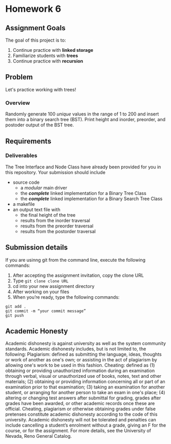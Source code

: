 # Homework 6

## Assignment Goals
The goal of this project is to:
1.  Continue practice with **linked storage**
2.	Familiarize students with **trees**
3.	Continue practice with **recursion**

## Problem
Let's practice working with trees!
### Overview
Randomly generate 100 *unique* values in the range of 1 to 200 and insert them into a binary search tree (BST). Print height and inorder, preorder, and postoder output of the BST tree.  

## Requirements

### Deliverables
The Tree Interface and Node Class have already been provided for you in this repository. Your submission should include
-  source code
    -  a *modular* main driver
    -  the ***complete*** linked implementation for a Binary Tree Class
    -  the ***complete*** linked implementation for a Binary Search Tree Class
-  a makefile
-  an output text file with
    -  the final height of the tree
    -  results from the inorder traversal
    -  results from the preorder traversal
    -  results from the postorder traversal

## Submission details
If you are usinng git from the command line, execute the following commands:
1.	After accepting the assignment invitation, copy the clone URL
2.	Type 
```git clone clone URL```
3.	cd into your new assignment directory
4.	After working on your files
5.	When you’re ready, type the following commands: 
```
git add .
git commit -m “your commit message”
git push
```
## Academic Honesty
Academic dishonesty is against university as well as the system community standards. Academic dishonesty includes, but is not limited to, the following:
Plagiarism: defined as submitting the language, ideas, thoughts or work of another as one's own; or assisting in the act of plagiarism by allowing one's work to be used in this fashion.
Cheating: defined as (1) obtaining or providing unauthorized information during an examination through verbal, visual or unauthorized use of books, notes, text and other materials; (2) obtaining or providing information concerning all or part of an examination prior to that examination; (3) taking an examination for another student, or arranging for another person to take an exam in one's place; (4) altering or changing test answers after submittal for grading, grades after grades have been awarded, or other academic records once these are official.
Cheating, plagiarism or otherwise obtaining grades under false pretenses constitute academic
dishonesty according to the code of this university. Academic dishonesty will not be tolerated and
penalties can include cancelling a student’s enrolment without a grade, giving an F for the course, or for the assignment. For more details, see the University of Nevada, Reno General Catalog.
